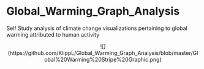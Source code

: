 # Global_Warming_Graph_Analysis
Self Study analysis of climate change visualizations pertaining to global warming attributed to human activity

<center>
  ![](https://github.com/KlippL/Global_Warming_Graph_Analysis/blob/master/Global%20Warming%20Stripe%20Graphic.png)
  </center>
  
